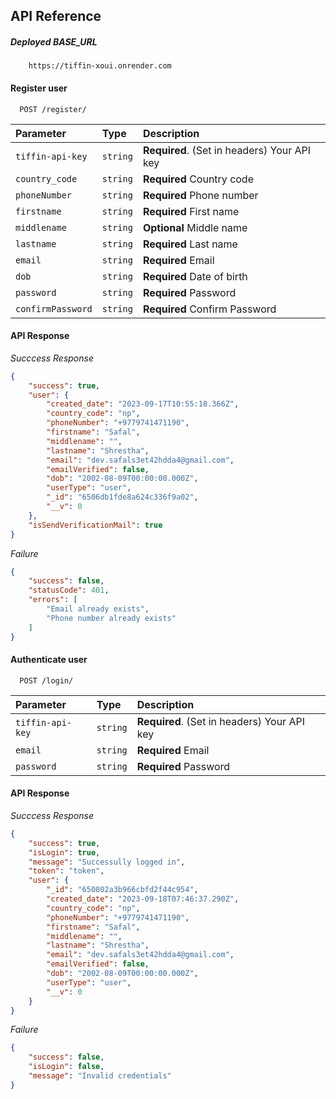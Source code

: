 
## API Reference

##### Deployed BASE_URL 
```http
    https://tiffin-xoui.onrender.com
```

#### Register user 

```http
  POST /register/
```

| Parameter | Type     | Description                |
| :-------- | :------- | :------------------------- |
| `tiffin-api-key` | `string` | **Required**. (Set in headers) Your API key |
| `country_code` | `string` | **Required** Country code|
|`phoneNumber`|`string` | **Required** Phone number|
|`firstname`    | `string`|**Required** First name|
|`middlename`|`string`|**Optional** Middle name |
|`lastname`|`string`|**Required** Last name|
|`email`|`string`|**Required** Email|
|`dob`|`string`|**Required** Date of birth|
|`password`|`string`|**Required** Password|
|`confirmPassword`|`string`|**Required** Confirm Password|



#### API Response 
*Succcess Response*
```json 
{
    "success": true,
    "user": {
        "created_date": "2023-09-17T10:55:18.366Z",
        "country_code": "np",
        "phoneNumber": "+9779741471190",
        "firstname": "Safal",
        "middlename": "",
        "lastname": "Shrestha",
        "email": "dev.safals3et42hdda4@gmail.com",
        "emailVerified": false,
        "dob": "2002-08-09T00:00:00.000Z",
        "userType": "user",
        "_id": "6506db1fde8a624c336f9a02",
        "__v": 0
    },
    "isSendVerificationMail": true
}

``` 
*Failure* 
```json 
{
    "success": false,
    "statusCode": 401,
    "errors": [
        "Email already exists",
        "Phone number already exists"
    ]
}
```

#### Authenticate user 


```http
  POST /login/
```
| Parameter | Type     | Description                |
| :-------- | :------- | :------------------------- |
| `tiffin-api-key` | `string` | **Required**. (Set in headers) Your API key |
|`email`|`string`|**Required** Email|
|`password`|`string`|**Required** Password|

#### API Response 
*Succcess Response*
```json
{
    "success": true,
    "isLogin": true,
    "message": "Successully logged in",
    "token": "token",
    "user": {
        "_id": "650802a3b966cbfd2f44c954",
        "created_date": "2023-09-18T07:46:37.290Z",
        "country_code": "np",
        "phoneNumber": "+9779741471190",
        "firstname": "Safal",
        "middlename": "",
        "lastname": "Shrestha",
        "email": "dev.safals3et42hdda4@gmail.com",
        "emailVerified": false,
        "dob": "2002-08-09T00:00:00.000Z",
        "userType": "user",
        "__v": 0
    }
}
```
*Failure* 
```json 
{
    "success": false,
    "isLogin": false,
    "message": "Invalid credentials"
}
```

